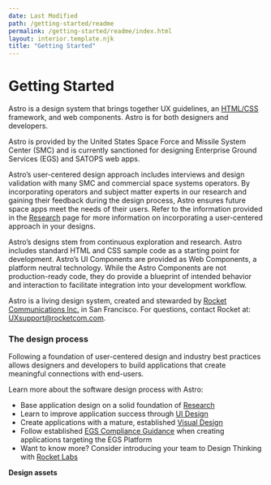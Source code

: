 ```yaml
---
date: Last Modified
path: /getting-started/readme
permalink: /getting-started/readme/index.html
layout: interior.template.njk
title: "Getting Started"
---
```


# Getting Started

Astro is a design system that brings together UX guidelines, an [HTML/CSS](/components/readme) framework, and web components. Astro is for both designers and developers.

Astro is provided by the United States Space Force and Missile System Center (SMC) and is currently sanctioned for designing Enterprise Ground Services (EGS) and SATOPS web apps.

Astro’s user-centered design approach includes interviews and design validation with many SMC and commercial space systems operators. By incorporating operators and subject matter experts in our research and gaining their feedback during the design process, Astro ensures future space apps meet the needs of their users. Refer to the information provided in the [Research](/design-process/research) page for more information on incorporating a user-centered approach in your designs.

Astro’s designs stem from continuous exploration and research. Astro includes standard HTML and CSS sample code as a starting point for development. Astro’s UI Components are provided as Web Components, a platform neutral technology. While the Astro Components are not production-ready code, they do provide a blueprint of intended behavior and interaction to facilitate integration into your development workflow.

Astro is a living design system, created and stewarded by [Rocket Communications Inc.](https://rocketcom.com/) in San Francisco. For questions, contact Rocket at: UXsupport@rocketcom.com.


### The design process

Following a foundation of user-centered design and industry best practices allows designers and developers to build applications that create meaningful connections with end-users. 

Learn more about the software design process with Astro:
- Base application design on a solid foundation of [Research](/design-process/research/)
- Learn to improve application success through [UI Design](/design-process/ui-design/)
- Create applications with a mature, established [Visual Design](/design-process/visual-design/)
- Follow established [EGS Compliance Guidance](/design-guidelines/compliance/) when creating applications targeting the EGS Platform 
- Want to know more? Consider introducing your team to Design Thinking with [Rocket Labs]()

**Design assets**

